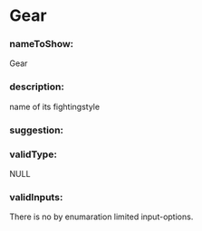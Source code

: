 

# Gear



    


### nameToShow:
    
Gear    


### description:
    
name of its fightingstyle    


### suggestion:
    
    


### validType:
    
NULL    


### validInputs:
    
There is no by enumaration limited input-options.  

